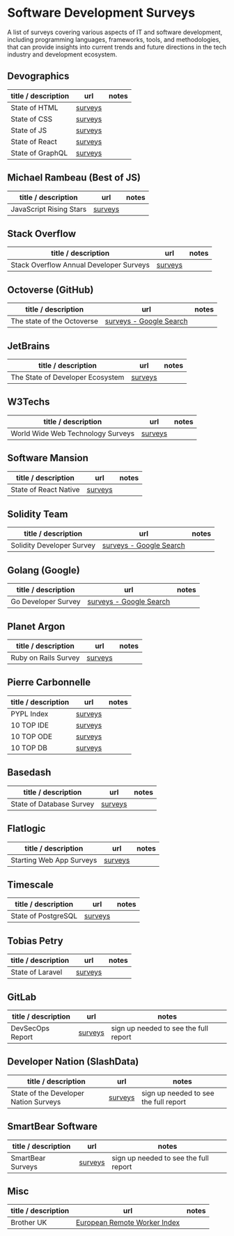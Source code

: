 # Software Development Surveys

A list of surveys covering various aspects of IT and software development, including programming languages, frameworks, tools, and methodologies, that can provide insights into current trends and future directions in the tech industry and development ecosystem.

## Devographics
| title / description | url | notes |
|--|--|--|
| State of HTML | [surveys](https://stateofhtml.com/) | |
| State of CSS | [surveys](https://stateofcss.com/) | |
| State of JS | [surveys](https://stateofjs.com/) | |
| State of React | [surveys](https://stateofreact.com/) | |
| State of GraphQL | [surveys](https://stateofgraphql.com/) | |

## Michael Rambeau (Best of JS)
| title / description | url | notes |
|--|--|--|
| JavaScript Rising Stars | [surveys](https://risingstars.js.org/) | |

## Stack Overflow
| title / description | url | notes |
|--|--|--|
| Stack Overflow Annual Developer Surveys | [surveys](https://insights.stackoverflow.com/survey) | |

## Octoverse (GitHub)
| title / description | url | notes |
|--|--|--|
| The state of the Octoverse | [surveys - Google Search](https://www.google.com/search?q=site%3Ahttps%3A%2F%2Fgithub.blog+%22Octoverse+report%22) | |

## JetBrains
| title / description | url | notes |
|--|--|--|
| The State of Developer Ecosystem | [surveys](https://www.jetbrains.com/lp/devecosystem-2023/) | |

## W3Techs
| title / description | url | notes |
|--|--|--|
| World Wide Web Technology Surveys | [surveys](https://w3techs.com/) | |

## Software Mansion
| title / description | url | notes |
|--|--|--|
| State of React Native | [surveys](https://stateofreactnative.com/) | |

## Solidity Team
| title / description | url | notes |
|--|--|--|
| Solidity Developer Survey | [surveys - Google Search](https://www.google.com/search?q=site%3Ahttps%3A%2F%2Fsoliditylang.org%2Fblog+%22Solidity+Developer+Survey%22) | |

## Golang (Google)
| title / description | url | notes |
|--|--|--|
| Go Developer Survey | [surveys - Google Search](https://www.google.com/search?q=site%3Ahttps%3A%2F%2Fgo.dev%2Fblog+%22Go+Developer+Survey%22) | |

## Planet Argon
| title / description | url | notes |
|--|--|--|
| Ruby on Rails Survey | [surveys](https://rails-hosting.com/) | |

## Pierre Carbonnelle
| title / description | url | notes |
|--|--|--|
| PYPL Index | [surveys](https://pypl.github.io/PYPL.html) | |
| 10 TOP IDE | [surveys](https://pypl.github.io/IDE.html) | |
| 10 TOP ODE | [surveys](https://pypl.github.io/ODE.html) | |
| 10 TOP DB | [surveys](https://pypl.github.io/DB.html) | |

## Basedash
| title / description | url | notes |
|--|--|--|
| State of Database Survey | [surveys](https://stateofdb.com/) | |

## Flatlogic
| title / description | url | notes |
|--|--|--|
| Starting Web App Surveys | [surveys](https://flatlogic.com/blog/?s=%5Bresearch+results%5D) | |

## Timescale
| title / description | url | notes |
|--|--|--|
| State of PostgreSQL | [surveys](https://www.timescale.com/state-of-postgres/) | |

## Tobias Petry
| title / description | url | notes |
|--|--|--|
| State of Laravel | [surveys](https://stateoflaravel.com/) | |

## GitLab
| title / description | url | notes |
|--|--|--|
| DevSecOps Report | [surveys](https://about.gitlab.com/developer-survey/) | sign up needed to see the full report |

## Developer Nation (SlashData)
| title / description | url | notes |
|--|--|--|
| State of the Developer Nation Surveys | [surveys](https://developernation.net/resources/reports) | sign up needed to see the full report | |

## SmartBear Software
| title / description | url | notes |
|--|--|--|
| SmartBear Surveys | [surveys](https://smartbear.com/state-of-software-quality/) | sign up needed to see the full report | |

## Misc
| title / description | url | notes |
|--|--|--|
| Brother UK | [European Remote Worker Index](https://www.brother.co.uk/business-solutions/hybrid-working/european-remote-worker-index) |  | |
